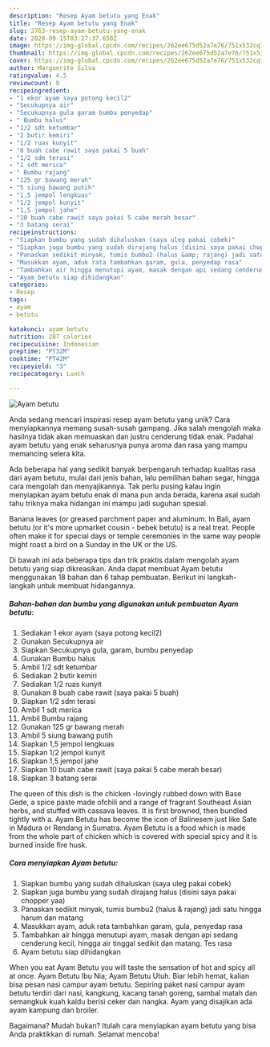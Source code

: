 ```yaml
---
description: "Resep Ayam betutu yang Enak"
title: "Resep Ayam betutu yang Enak"
slug: 2763-resep-ayam-betutu-yang-enak
date: 2020-09-15T03:27:37.650Z
image: https://img-global.cpcdn.com/recipes/262ee675d52a7e76/751x532cq70/ayam-betutu-foto-resep-utama.jpg
thumbnail: https://img-global.cpcdn.com/recipes/262ee675d52a7e76/751x532cq70/ayam-betutu-foto-resep-utama.jpg
cover: https://img-global.cpcdn.com/recipes/262ee675d52a7e76/751x532cq70/ayam-betutu-foto-resep-utama.jpg
author: Marguerite Silva
ratingvalue: 4.5
reviewcount: 9
recipeingredient:
- "1 ekor ayam saya potong kecil2"
- "Secukupnya air"
- "Secukupnya gula garam bumbu penyedap"
- " Bumbu halus"
- "1/2 sdt ketumbar"
- "2 butir kemiri"
- "1/2 ruas kunyit"
- "8 buah cabe rawit saya pakai 5 buah"
- "1/2 sdm terasi"
- "1 sdt merica"
- " Bumbu rajang"
- "125 gr bawang merah"
- "5 siung bawang putih"
- "1,5 jempol lengkuas"
- "1/2 jempol kunyit"
- "1,5 jempol jahe"
- "10 buah cabe rawit saya pakai 5 cabe merah besar"
- "3 batang serai"
recipeinstructions:
- "Siapkan bumbu yang sudah dihaluskan (saya uleg pakai cobek)"
- "Siapkan juga bumbu yang sudah dirajang halus (disini saya pakai chopper yaa)"
- "Panaskan sedikit minyak, tumis bumbu2 (halus &amp; rajang) jadi satu hingga harum dan matang"
- "Masukkan ayam, aduk rata tambahkan garam, gula, penyedap rasa"
- "Tambahkan air hingga menutupi ayam, masak dengan api sedang cenderung kecil, hingga air tinggal sedikit dan matang. Tes rasa"
- "Ayam betutu siap dihidangkan"
categories:
- Resep
tags:
- ayam
- betutu

katakunci: ayam betutu 
nutrition: 287 calories
recipecuisine: Indonesian
preptime: "PT32M"
cooktime: "PT42M"
recipeyield: "3"
recipecategory: Lunch

---
```



![Ayam betutu](https://img-global.cpcdn.com/recipes/262ee675d52a7e76/751x532cq70/ayam-betutu-foto-resep-utama.jpg)

Anda sedang mencari inspirasi resep ayam betutu yang unik? Cara menyiapkannya memang susah-susah gampang. Jika salah mengolah maka hasilnya tidak akan memuaskan dan justru cenderung tidak enak. Padahal ayam betutu yang enak seharusnya punya aroma dan rasa yang mampu memancing selera kita.

Ada beberapa hal yang sedikit banyak berpengaruh terhadap kualitas rasa dari ayam betutu, mulai dari jenis bahan, lalu pemilihan bahan segar, hingga cara mengolah dan menyajikannya. Tak perlu pusing kalau ingin menyiapkan ayam betutu enak di mana pun anda berada, karena asal sudah tahu triknya maka hidangan ini mampu jadi suguhan spesial.

Banana leaves (or greased parchment paper and aluminum. In Bali, ayam betutu (or it&#39;s more upmarket cousin - bebek betutu) is a real treat. People often make it for special days or temple ceremonies in the same way people might roast a bird on a Sunday in the UK or the US.


Di bawah ini ada beberapa tips dan trik praktis dalam mengolah ayam betutu yang siap dikreasikan. Anda dapat membuat Ayam betutu menggunakan 18 bahan dan 6 tahap pembuatan. Berikut ini langkah-langkah untuk membuat hidangannya.

<!--inarticleads1-->

##### Bahan-bahan dan bumbu yang digunakan untuk pembuatan Ayam betutu:

1. Sediakan 1 ekor ayam (saya potong kecil2)
1. Gunakan Secukupnya air
1. Siapkan Secukupnya gula, garam, bumbu penyedap
1. Gunakan  Bumbu halus
1. Ambil 1/2 sdt ketumbar
1. Sediakan 2 butir kemiri
1. Sediakan 1/2 ruas kunyit
1. Gunakan 8 buah cabe rawit (saya pakai 5 buah)
1. Siapkan 1/2 sdm terasi
1. Ambil 1 sdt merica
1. Ambil  Bumbu rajang
1. Gunakan 125 gr bawang merah
1. Ambil 5 siung bawang putih
1. Siapkan 1,5 jempol lengkuas
1. Siapkan 1/2 jempol kunyit
1. Siapkan 1,5 jempol jahe
1. Siapkan 10 buah cabe rawit (saya pakai 5 cabe merah besar)
1. Siapkan 3 batang serai


The queen of this dish is the chicken -lovingly rubbed down with Base Gede, a spice paste made ofchili and a range of fragrant Southeast Asian herbs, and stuffed with cassava leaves. It is first browned, then bundled tightly with a. Ayam Betutu has become the icon of Balinesem just like Sate in Madura or Rendang in Sumatra. Ayam Betutu is a food which is made from the whole part of chicken which is covered with special spicy and it is burned inside fire husk. 

<!--inarticleads2-->

##### Cara menyiapkan Ayam betutu:

1. Siapkan bumbu yang sudah dihaluskan (saya uleg pakai cobek)
1. Siapkan juga bumbu yang sudah dirajang halus (disini saya pakai chopper yaa)
1. Panaskan sedikit minyak, tumis bumbu2 (halus &amp; rajang) jadi satu hingga harum dan matang
1. Masukkan ayam, aduk rata tambahkan garam, gula, penyedap rasa
1. Tambahkan air hingga menutupi ayam, masak dengan api sedang cenderung kecil, hingga air tinggal sedikit dan matang. Tes rasa
1. Ayam betutu siap dihidangkan


When you eat Ayam Betutu you will taste the sensation of hot and spicy all at once. Ayam Betutu Ibu Nia; Ayam Betutu Utuh. Biar lebih hemat, kalian bisa pesan nasi campur ayam betutu. Sepiring paket nasi campur ayam betutu terdiri dari nasi, kangkung, kacang tanah goreng, sambal matah dan semangkuk kuah kaldu berisi ceker dan nangka. Ayam yang disajikan ada ayam kampung dan broiler. 

Bagaimana? Mudah bukan? Itulah cara menyiapkan ayam betutu yang bisa Anda praktikkan di rumah. Selamat mencoba!
